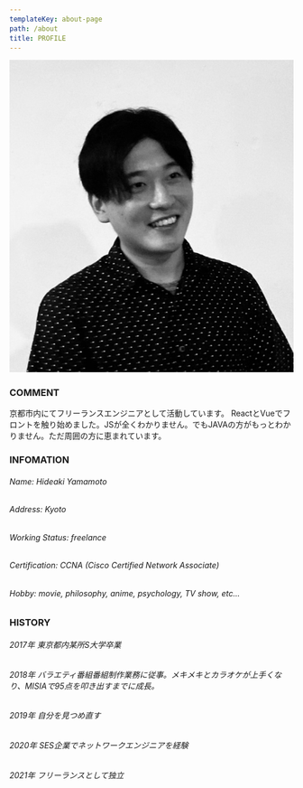 ```yaml
---
templateKey: about-page
path: /about
title: PROFILE
---
```

![profile_image](https://github.com/ideahy/gatsby-starter-netlify-cms/blob/master/src/img/itsme.jpg?raw=true)

### COMMENT

京都市内にてフリーランスエンジニアとして活動しています。
ReactとVueでフロントを触り始めました。JSが全くわかりません。でもJAVAの方がもっとわかりません。ただ周囲の方に恵まれています。

### INFOMATION

###### Name: Hideaki Yamamoto
###### Address: Kyoto
###### Working Status: freelance
###### Certification: CCNA (Cisco Certified Network Associate)
###### Hobby: movie, philosophy, anime, psychology, TV show, etc...

### HISTORY
###### 2017年 東京都内某所S大学卒業
###### 2018年 バラエティ番組番組制作業務に従事。メキメキとカラオケが上手くなり、MISIAで95点を叩き出すまでに成長。
###### 2019年 自分を見つめ直す
###### 2020年 SES企業でネットワークエンジニアを経験
###### 2021年 フリーランスとして独立


